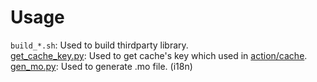 # Usage
`build_*.sh`: Used to build thirdparty library.  
[get_cache_key.py](get_cache_key.py): Used to get cache's key which used in [action/cache](https://github.com/actions/cache).  
[gen_mo.py](gen_mo.py): Used to generate .mo file. (i18n)
